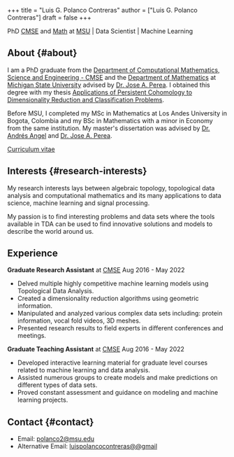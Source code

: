 +++
title = "Luis G. Polanco Contreras"
author = ["Luis G. Polanco Contreras"]
draft = false
+++

PhD  [CMSE](https://cmse.msu.edu/) and [Math](https://math.msu.edu/) at [MSU](https://msu.edu/) | Data Scientist | Machine Learning

## About {#about}

I am a PhD graduate from the [Department of Computational Mathematics, Science and Engineering - CMSE](https://cmse.msu.edu/) and the [Department of Mathematics](https://math.msu.edu/) at [Michigan State University](https://msu.edu/) advised by [Dr. Jose A. Perea](https://www.joperea.com/). I obtained this degree with my thesis [Applications of Persistent Cohomology to Dimensionality Reduction and Classification Problems](https://doi.org/doi:10.25335/6j3a-6v23). 

Before MSU, I completed my MSc in Mathematics at Los Andes University in Bogota, Colombia and my BSc in Mathematics with a minor in Economy from the same institution. My master's dissertation was advised by [Dr. Andrés Angel](https://academia.uniandes.edu.co/AcademyCv/ja.angel908) and [Dr. Jose A. Perea](https://www.joperea.com/). 


[Curriculum vitae](/pdfs/Resume_Luis_Polanco.pdf)

## Interests {#research-interests}

My research interests lays between algebraic topology, topological data analysis and computational mathematics and its many applications to data science, machine learning and signal processing.

My passion is to find interesting problems and data sets where the tools available in TDA can be used to find innovative solutions and models to describe the world around us.

## Experience 

**Graduate Research Assistant** at [CMSE](https://cmse.msu.edu/)
Aug 2016 - May 2022

-	Delved multiple highly competitive machine learning models using Topological Data Analysis.
-	Created a dimensionality reduction algorithms using geometric information.
-	Manipulated and analyzed various complex data sets including: protein information, vocal fold videos, 3D meshes.
-	Presented research results to field experts in different conferences and meetings.

**Graduate Teaching Assistant** at [CMSE](https://cmse.msu.edu/)
Aug 2016 - May 2022

-	Developed interactive learning material for graduate level courses related to machine learning and data analysis.
-	Assisted numerous groups to create models and make predictions on different types of data sets.
-	Proved constant assessment and guidance on modeling and machine learning projects.


## Contact {#contact}

-   Email: [polanco2@msu.edu](mailto:polanco2@msu.edu)
-	Alternative Email: [luispolancocontreras@@gmail](luispolancocontreras@gmail.com)